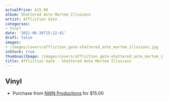 ```yaml
---
actualPrice: $15.00
album: Shattered Ante Mortem Illusions
artist: Affliction Gate
categories:
- Vinyl
date: '2021-06-26T15:22:41'
draft: false
images:
- /images/covers/affliction_gate-shattered_ante_mortem_illusions.jpg
inStock: true
thumbnailImage: /images/covers/affliction_gate-shattered_ante_mortem_illusions-thumb.jpg
title: Affliction Gate - Shattered Ante Mortem Illusions
---
```


## Vinyl
* Purchase from [NWN Productions](http://shop.nwnprod.com/index.php?route=product/product&path=75&product_id=1758&sort=pd.name&order=ASC) for $15.00
